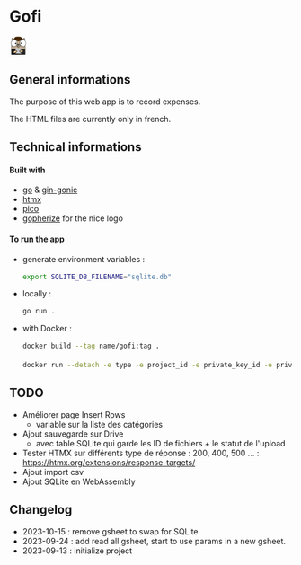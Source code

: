 # Gofi
![Gopher](/img/favicon.png)

## General informations
The purpose of this web app is to record expenses.

The HTML files are currently only in french.


## Technical informations

#### Built with 
- [go](https://go.dev/) & [gin-gonic](https://gin-gonic.com/)
- [htmx](https://htmx.org/)
- [pico](https://picocss.com/)
- [gopherize](https://gopherize.me/) for the nice logo


#### To run the app
- generate environment variables :
    ```bash
    export SQLITE_DB_FILENAME="sqlite.db"
    ```
- locally :
    ```bash
    go run .
    ```
- with Docker :
    ```bash
    docker build --tag name/gofi:tag .

    docker run --detach -e type -e project_id -e private_key_id -e private_key -e client_email -e client_id -e auth_uri -e token_uri -e auth_provider_x509_cert_url -e client_x509_cert_url -e universe_domain --publish 127.0.0.1:8082:8082 imageIdJustBuilt
    ```

## TODO
- Améliorer page Insert Rows
    - variable sur la liste des catégories
- Ajout sauvegarde sur Drive
    - avec table SQLite qui garde les ID de fichiers + le statut de l'upload
- Tester HTMX sur différents type de réponse : 200, 400, 500 ... : https://htmx.org/extensions/response-targets/ 
- Ajout import csv
- Ajout SQLite en WebAssembly


## Changelog
- 2023-10-15 : remove gsheet to swap for SQLite
- 2023-09-24 : add read all gsheet, start to use params in a new gsheet.
- 2023-09-13 : initialize project